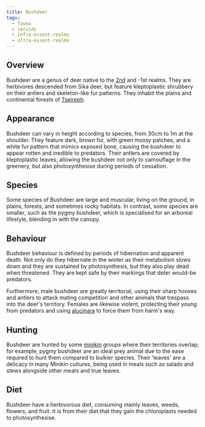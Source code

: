 ```yaml
---
title: Bushdeer
tags:
  - fauna
  - cervids
  - infra-essent-realms
  - ultra-essent-realms
---
```

## Overview
Bushdeer are a genus of deer native to the [2nd](lore/2nd-realm.md) and -1st realms. They are herbivores descended from Sika deer, but feature kleptoplastic shrubbery on their antlers and skeleton-like fur patterns. They inhabit the plains and continental forests of [Tseireph](lore/2nd-realm/tseireph.md).
## Appearance
Bushdeer can vary in height according to species, from 30cm to 1m at the shoulder. They feature dark, brown fur, with green mossy patches, and a white fur pattern that mimics exposed bone, causing the bushdeer to appear rotten and inedible to predators. Their antlers are covered by kleptoplastic leaves, allowing the bushdeer not only to camouflage in the greenery, but also photosynthesise during periods of cessation.
## Species
Some species of Bushdeer are large and muscular, living on the ground, in plains, forests, and sometimes rocky habitats. In contrast, some species are smaller, such as the pygmy bushdeer, which is specialised for an arboreal lifestyle, blending in with the canopy.
## Behaviour
Bushdeer behaviour is defined by periods of hibernation and apparent death. Not only do they  hibernate in the winter as their metabolism slows down and they are sustained by photosynthesis, but they also play dead when threatened. They are kept safe by their markings that deter would-be predators.

Furthermore, male bushdeer are greatly territorial, using their sharp hooves and antlers to attack mating competition and other animals that trespass into the deer's territory. Females are likewise violent, protecting their young from predators and using [alucinara](lore/cosmology/alucinara.md) to force them from harm's way.
## Hunting
Bushdeer are hunted by some [minikin](fauna/minikin.md) groups where their territories overlap; for example, pygmy bushdeer are an ideal prey animal due to the ease required to hunt them compared to bulkier species. Their 'leaves' are a delicacy in many Minikin cultures, being used in meals such as salads and stews alongside other meats and true leaves.
## Diet
Bushdeer have a herbivorous diet, consuming mainly leaves, weeds, flowers, and fruit. It is from their diet that they gain the chloroplasts needed to photosynthesise.